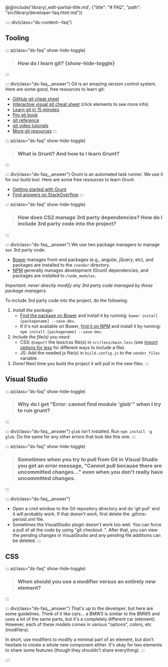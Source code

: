 @@include('library/_edit-partial-title.md', {"title": "# FAQ", "path": "src/library/developer-faq.html.md"})

:::: div(class="ds-content--faq")

## Tooling

::: a(class="ds-faq" show-hide-toggle)
> ### How do I learn git? {show-hide-toggle}
:::

::: div(class="ds-faq__answer")
Git is an amazing version control system. Here are some good, free resources to learn git:

- [GitHub git cheat sheet](https://services.github.com/kit/downloads/github-git-cheat-sheet.pdf)
- [Interactive visual git cheat sheet](http://ndpsoftware.com/git-cheatsheet.html) (click elements to see more info)
- [Learn git in 15 minutes](https://try.github.io/levels/1/challenges/1)
- [Pro git book](https://git-scm.com/book/en/v2)
- [git reference](https://git-scm.com/docs)
- [git video tutorials](https://git-scm.com/videos)
- [More git resources](https://git-scm.com/doc/ext)
:::

::: a(class="ds-faq" show-hide-toggle)
> ### What is Grunt? And how to I learn Grunt?
:::

::: div(class="ds-faq__answer")
Grunt is an automated task runner. We use it for our build tool. Here are some free resources to learn Grunt:

- [Getting started with Grunt](http://gruntjs.com/getting-started)
- [Find answers on StackOverflow](http://stackoverflow.com/questions/tagged/gruntjs)
:::

::: a(class="ds-faq" show-hide-toggle)
> ### How does CS2 manage 3rd party dependencies? How do I include 3rd party code into the project?
:::

::: div(class="ds-faq__answer")
We use two package managers to manage our 3rd party code:

- [Bower](http://bower.io) manages front-end packages (e.g., angular, jQuery, etc), and packages are installed to the `/vendor` directory.
- [NPM](http://npmjs.com) generally manages development (Grunt) dependencies, and packages are installed to `/node_modules`.

_Important: never directly modify any 3rd party code managed by these package managers._

To include 3rd party code into the project, do the following:

1. _Install the package:_
    - [Find the package on Bower](http://bower.io/search/) and install it by running: `bower install [packagename] --save-dev`.
    - If it's not available on Bower, [find it on NPM](https://www.npmjs.com/) and install it by running: `npm install [packagename] --save-dev`.
2. _Include the file(s) you need:_
    - CSS: `@import` the less/css file(s) in `src/less/main.less` (see [import options for less](http://lesscss.org/features/#import-options) for different ways to include a file).
    - JS: Add the needed js file(s) in `build.config.js` to the `vendor_files` variable.
3. _Done!_ Next time you build the project it will pull in the new files.
:::

## Visual Studio

::: a(class="ds-faq" show-hide-toggle)
> ### Why do I get "Error: cannot find module 'glob'" when I try to run grunt?
:::

::: div(class="ds-faq__answer")
`glob` isn't installed. Run `npm install -g glob`. Do the same for any other errors that look like this one.
:::

::: a(class="ds-faq" show-hide-toggle)
> ### Sometimes when you try to pull from Git in Visual Studio you get an error message, "Cannot pull because there are uncommitted changes..." even when you don't really have uncommitted changes.
:::

::: div(class="ds-faq__answer")
- Open a cmd window to the Git repository directory and do 'git pull' and it will probably work. If that doesn't work, first delete the .git\ms-persist.xml file.
- Sometimes the VisualStudio plugin doesn't work too well. You can force a pull of all the code by using "git checkout .". After that, you can view the pending changes in VisualStudio and any pending file additions can be deleted.
:::

## CSS

::: a(class="ds-faq" show-hide-toggle)
> ### When should you use a modifier versus an entirely new element?
:::

::: div(class="ds-faq__answer")
That's up to the developer, but here are some guidelines. Think of it like cars... a BMW3 is similar to the BMW5 and uses a lot of the same parts, but it's a completely different car (element). However, each of these models comes in various "options", colors, etc (modifiers).

In short, use modifiers to modify a minimal part of an element, but don't hesitate to create a whole new component either. It's okay for two elements to share some features (though they shouldn't share everything).
:::

::::